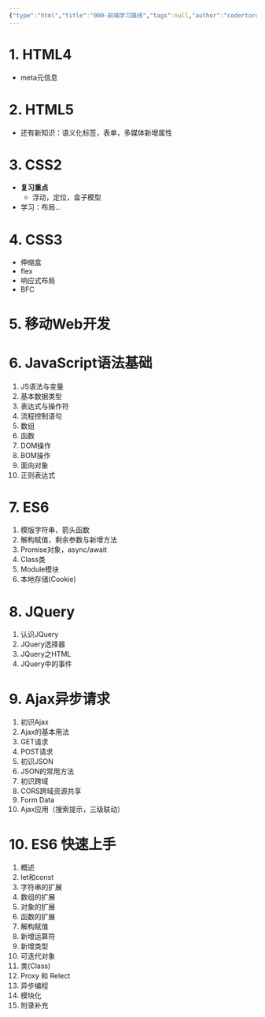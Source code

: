 ```yaml
---
{"type":"html","title":"000-前端学习路线","tags":null,"author":"codertoro","establish":"2025-04-04","update":"2025-04-04","dg-publish":true,"permalink":"/Projects/HTML/000-前端学习路线/","dgPassFrontmatter":true,"created":"2025-04-04T18:07:00.873+08:00","updated":"2025-04-04T18:28:42.858+08:00"}
---
```


# 1. HTML4
- meta元信息
# 2. HTML5
- 还有新知识：语义化标签，表单，多媒体新增属性
# 3. CSS2
- **复习重点**
	- 浮动，定位，盒子模型
- 学习：布局...
# 4. CSS3
- 伸缩盒
- flex
- 响应式布局
- BFC
# 5. 移动Web开发
# 6. JavaScript语法基础
1. JS语法与变量
2. 基本数据类型
3. 表达式与操作符
4. 流程控制语句
5. 数组
6. 函数
7. DOM操作
8. BOM操作
9. 面向对象
10. 正则表达式
# 7. ES6
1. 模版字符串，箭头函数
2. 解构赋值，剩余参数与新增方法
3. Promise对象，async/await
4. Class类
5. Module模块
6. 本地存储(Cookie)
# 8. JQuery
1. 认识JQuery
2. JQuery选择器
3. JQuery之HTML
4. JQuery中的事件
# 9. Ajax异步请求
1. 初识Ajax
2. Ajax的基本用法
3. GET请求
4. POST请求
5. 初识JSON
6. JSON的常用方法
7. 初识跨域
8. CORS跨域资源共享
9. Form Data
10. Ajax应用（搜索提示，三级联动）
# 10. ES6 快速上手
1. 概述
2. let和const
3. 字符串的扩展
4. 数组的扩展
5. 对象的扩展
6. 函数的扩展
7. 解构赋值
8. 新增运算符
9. 新增类型
10. 可迭代对象
11. 类(Class)
12. Proxy 和 Relect
13. 异步编程
14. 模块化
15. 附录补充
